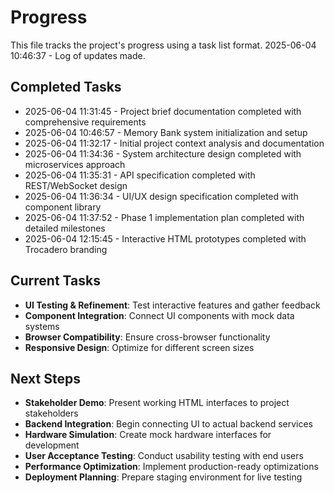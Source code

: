 # Progress

This file tracks the project's progress using a task list format.
2025-06-04 10:46:37 - Log of updates made.

## Completed Tasks

* 2025-06-04 11:31:45 - Project brief documentation completed with comprehensive requirements
* 2025-06-04 10:46:57 - Memory Bank system initialization and setup
* 2025-06-04 11:32:17 - Initial project context analysis and documentation
* 2025-06-04 11:34:36 - System architecture design completed with microservices approach
* 2025-06-04 11:35:31 - API specification completed with REST/WebSocket design
* 2025-06-04 11:36:34 - UI/UX design specification completed with component library
* 2025-06-04 11:37:52 - Phase 1 implementation plan completed with detailed milestones
* 2025-06-04 12:15:45 - Interactive HTML prototypes completed with Trocadero branding

## Current Tasks

* **UI Testing & Refinement**: Test interactive features and gather feedback
* **Component Integration**: Connect UI components with mock data systems
* **Browser Compatibility**: Ensure cross-browser functionality
* **Responsive Design**: Optimize for different screen sizes

## Next Steps

* **Stakeholder Demo**: Present working HTML interfaces to project stakeholders
* **Backend Integration**: Begin connecting UI to actual backend services
* **Hardware Simulation**: Create mock hardware interfaces for development
* **User Acceptance Testing**: Conduct usability testing with end users
* **Performance Optimization**: Implement production-ready optimizations
* **Deployment Planning**: Prepare staging environment for live testing